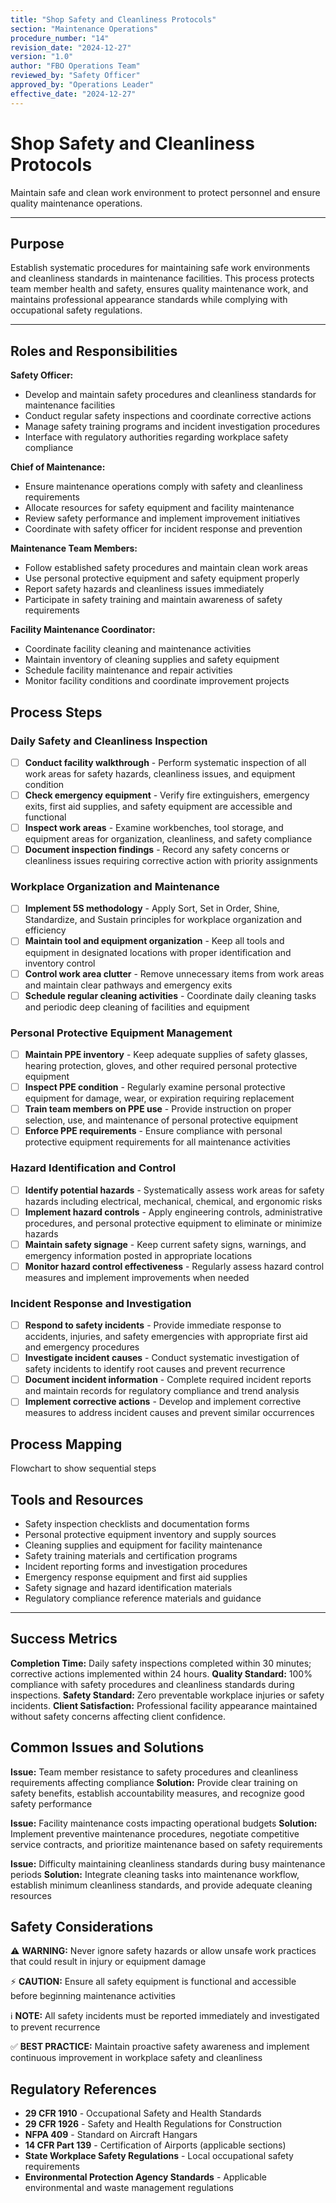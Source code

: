 ```yaml
---
title: "Shop Safety and Cleanliness Protocols"
section: "Maintenance Operations"
procedure_number: "14"
revision_date: "2024-12-27"
version: "1.0"
author: "FBO Operations Team"
reviewed_by: "Safety Officer"
approved_by: "Operations Leader"
effective_date: "2024-12-27"
---
```


# Shop Safety and Cleanliness Protocols

Maintain safe and clean work environment to protect personnel and ensure quality maintenance operations.

_____________________________________________________________________________________________

## Purpose

Establish systematic procedures for maintaining safe work environments and cleanliness standards in maintenance facilities. This process protects team member health and safety, ensures quality maintenance work, and maintains professional appearance standards while complying with occupational safety regulations.

_____________________________________________________________________________________________

## Roles and Responsibilities

**Safety Officer:**

- Develop and maintain safety procedures and cleanliness standards for maintenance facilities
- Conduct regular safety inspections and coordinate corrective actions
- Manage safety training programs and incident investigation procedures
- Interface with regulatory authorities regarding workplace safety compliance

**Chief of Maintenance:**

- Ensure maintenance operations comply with safety and cleanliness requirements
- Allocate resources for safety equipment and facility maintenance
- Review safety performance and implement improvement initiatives
- Coordinate with safety officer for incident response and prevention

**Maintenance Team Members:**

- Follow established safety procedures and maintain clean work areas
- Use personal protective equipment and safety equipment properly
- Report safety hazards and cleanliness issues immediately
- Participate in safety training and maintain awareness of safety requirements

**Facility Maintenance Coordinator:**

- Coordinate facility cleaning and maintenance activities
- Maintain inventory of cleaning supplies and safety equipment
- Schedule facility maintenance and repair activities
- Monitor facility conditions and coordinate improvement projects

## Process Steps

### Daily Safety and Cleanliness Inspection

- [ ] **Conduct facility walkthrough** - Perform systematic inspection of all work areas for safety hazards, cleanliness issues, and equipment condition
- [ ] **Check emergency equipment** - Verify fire extinguishers, emergency exits, first aid supplies, and safety equipment are accessible and functional
- [ ] **Inspect work areas** - Examine workbenches, tool storage, and equipment areas for organization, cleanliness, and safety compliance
- [ ] **Document inspection findings** - Record any safety concerns or cleanliness issues requiring corrective action with priority assignments

### Workplace Organization and Maintenance

- [ ] **Implement 5S methodology** - Apply Sort, Set in Order, Shine, Standardize, and Sustain principles for workplace organization and efficiency
- [ ] **Maintain tool and equipment organization** - Keep all tools and equipment in designated locations with proper identification and inventory control
- [ ] **Control work area clutter** - Remove unnecessary items from work areas and maintain clear pathways and emergency exits
- [ ] **Schedule regular cleaning activities** - Coordinate daily cleaning tasks and periodic deep cleaning of facilities and equipment

### Personal Protective Equipment Management

- [ ] **Maintain PPE inventory** - Keep adequate supplies of safety glasses, hearing protection, gloves, and other required personal protective equipment
- [ ] **Inspect PPE condition** - Regularly examine personal protective equipment for damage, wear, or expiration requiring replacement
- [ ] **Train team members on PPE use** - Provide instruction on proper selection, use, and maintenance of personal protective equipment
- [ ] **Enforce PPE requirements** - Ensure compliance with personal protective equipment requirements for all maintenance activities

### Hazard Identification and Control

- [ ] **Identify potential hazards** - Systematically assess work areas for safety hazards including electrical, mechanical, chemical, and ergonomic risks
- [ ] **Implement hazard controls** - Apply engineering controls, administrative procedures, and personal protective equipment to eliminate or minimize hazards
- [ ] **Maintain safety signage** - Keep current safety signs, warnings, and emergency information posted in appropriate locations
- [ ] **Monitor hazard control effectiveness** - Regularly assess hazard control measures and implement improvements when needed

### Incident Response and Investigation

- [ ] **Respond to safety incidents** - Provide immediate response to accidents, injuries, and safety emergencies with appropriate first aid and emergency procedures
- [ ] **Investigate incident causes** - Conduct systematic investigation of safety incidents to identify root causes and prevent recurrence
- [ ] **Document incident information** - Complete required incident reports and maintain records for regulatory compliance and trend analysis
- [ ] **Implement corrective actions** - Develop and implement corrective measures to address incident causes and prevent similar occurrences

## Process Mapping

Flowchart to show sequential steps

## Tools and Resources

- Safety inspection checklists and documentation forms
- Personal protective equipment inventory and supply sources
- Cleaning supplies and equipment for facility maintenance
- Safety training materials and certification programs
- Incident reporting forms and investigation procedures
- Emergency response equipment and first aid supplies
- Safety signage and hazard identification materials
- Regulatory compliance reference materials and guidance

_____________________________________________________________________________________________

## Success Metrics

**Completion Time:** Daily safety inspections completed within 30 minutes; corrective actions implemented within 24 hours.
**Quality Standard:** 100% compliance with safety procedures and cleanliness standards during inspections.
**Safety Standard:** Zero preventable workplace injuries or safety incidents.
**Client Satisfaction:** Professional facility appearance maintained without safety concerns affecting client confidence.

## Common Issues and Solutions

**Issue:** Team member resistance to safety procedures and cleanliness requirements affecting compliance
**Solution:** Provide clear training on safety benefits, establish accountability measures, and recognize good safety performance

**Issue:** Facility maintenance costs impacting operational budgets
**Solution:** Implement preventive maintenance procedures, negotiate competitive service contracts, and prioritize maintenance based on safety requirements

**Issue:** Difficulty maintaining cleanliness standards during busy maintenance periods
**Solution:** Integrate cleaning tasks into maintenance workflow, establish minimum cleanliness standards, and provide adequate cleaning resources

## Safety Considerations

⚠️ **WARNING:** Never ignore safety hazards or allow unsafe work practices that could result in injury or equipment damage

⚡ **CAUTION:** Ensure all safety equipment is functional and accessible before beginning maintenance activities

ℹ️ **NOTE:** All safety incidents must be reported immediately and investigated to prevent recurrence

✅ **BEST PRACTICE:** Maintain proactive safety awareness and implement continuous improvement in workplace safety and cleanliness

## Regulatory References

- **29 CFR 1910** - Occupational Safety and Health Standards
- **29 CFR 1926** - Safety and Health Regulations for Construction
- **NFPA 409** - Standard on Aircraft Hangars
- **14 CFR Part 139** - Certification of Airports (applicable sections)
- **State Workplace Safety Regulations** - Local occupational safety requirements
- **Environmental Protection Agency Standards** - Applicable environmental and waste management regulations
